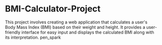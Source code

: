 # BMI-Calculator-Project
This project involves creating a web application that calculates a user's Body Mass Index (BMI) based on their weight and height. It provides a user-friendly interface for easy input and displays the calculated BMI along with its interpretation.  pen_spark
